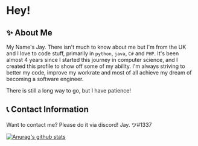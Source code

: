 # Hey!

## ✨  About Me
My Name's Jay. There isn't much to know about me but I'm from the UK and I love to code stuff, primarily in `python`, `java`, `C#` and `PHP`. It's been almost 4 years since I started this journey in computer science, and I created this profile to show off some of my ability. I'm always striving to better my code, improve my workrate and most of all achieve my dream of becoming a software engineer. 

There is still a long way to go, but I have patience! 

## 📞 Contact Information
Want to contact me? Please do it via discord! Jay. ツ#1337

[![Anurag's github stats](https://github-readme-stats.vercel.app/api?username=syntheticjay)](https://github.com/anuraghazra/github-readme-stats)
